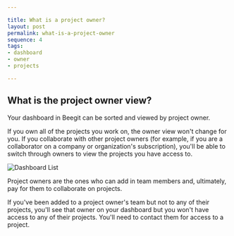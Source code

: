 ```yaml
---

title: What is a project owner?
layout: post
permalink: what-is-a-project-owner
sequence: 4
tags:
- dashboard
- owner
- projects

---
```

## What is the project owner view? 
Your dashboard in Beegit can be sorted and viewed by project owner. 

If you own all of the projects you work on, the owner view won't change for you. If you collaborate with other project owners (for example, if you are a collaborator on a company or organization's subscription), you'll be able to switch through owners to view the projects you have access to. 

![Dashboard List](https://s3.amazonaws.com/beegit-images/helpImages/dashboard-list.png)

Project owners are the ones who can add in team members and, ultimately, pay for them to collaborate on projects.

If you've been added to a project owner's team but not to any of their projects, you'll see that owner on your dashboard but you won't have access to any of their projects. You'll need to contact them for access to a project. 
